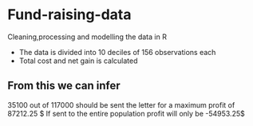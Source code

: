 # Fund-raising-data

Cleaning,processing and modelling the data in R 

- The data is divided into 10 deciles of 156 observations each 
- Total cost and net gain is calculated 

## From this we can infer 
35100 out of 117000 should be sent the letter for a maximum profit of 87212.25 $
If sent to the entire population profit will only be   -54953.25$

